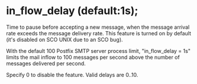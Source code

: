 # in_flow_delay (default:1s); 

 Time to pause before accepting a new message, when the message
arrival rate exceeds the message delivery rate. This feature is
turned on by default (it's disabled on SCO UNIX due to an SCO bug).



With the default 100 Postfix SMTP server process limit, "in_flow_delay
= 1s" limits the mail inflow to 100 messages per second above the
number of messages delivered per second.



Specify 0 to disable the feature. Valid delays are 0..10.




